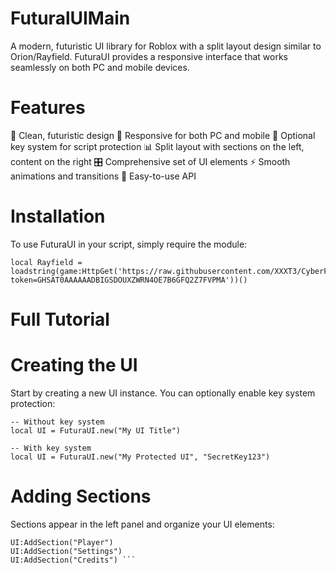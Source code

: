 # FuturalUIMain
A modern, futuristic UI library for Roblox with a split layout design similar to Orion/Rayfield. FuturaUI provides a responsive interface that works seamlessly on both PC and mobile devices.

# Features
🎨 Clean, futuristic design
📱 Responsive for both PC and mobile
🔑 Optional key system for script protection
📊 Split layout with sections on the left, content on the right
🎛️ Comprehensive set of UI elements
⚡ Smooth animations and transitions
🔧 Easy-to-use API

# Installation
To use FuturaUI in your script, simply require the module:
``` 
local Rayfield = loadstring(game:HttpGet('https://raw.githubusercontent.com/XXXT3/CyberFuturaUI/refs/heads/main/source.lua?token=GHSAT0AAAAAADBIGSDOUXZWRN4OE7B6GFQ2Z7FVPMA'))()
```

# Full Tutorial
# Creating the UI
Start by creating a new UI instance. You can optionally enable key system protection:

``` 
-- Without key system
local UI = FuturaUI.new("My UI Title")

-- With key system
local UI = FuturaUI.new("My Protected UI", "SecretKey123")
```

# Adding Sections
Sections appear in the left panel and organize your UI elements:
``` UI:AddSection("General")
UI:AddSection("Player")
UI:AddSection("Settings")
UI:AddSection("Credits") ```


